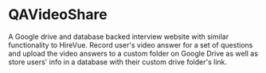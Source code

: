 # QAVideoShare
A Google drive and database backed interview website with similar functionality to HireVue. Record user's video answer for a set of questions and upload the video answers to a custom folder on Google Drive as well as store users' info in a database with their custom drive folder's link.
